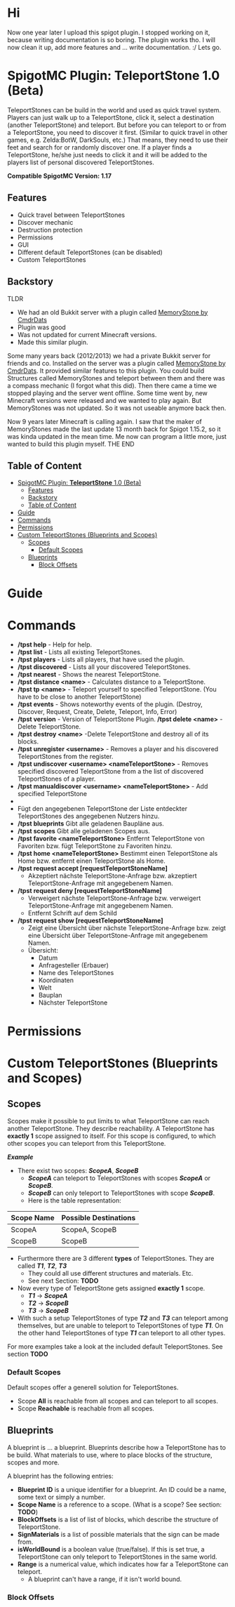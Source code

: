 # Hi
Now one year later I upload this spigot plugin. I stopped working on it, because writing documentation is so boring. The plugin works tho. I will now clean it up, add more features and ... write documentation. :/ Lets go.


# SpigotMC Plugin: **TeleportStone** 1.0 (Beta)
TeleportStones can be build in the world and used as quick travel system. Players can just walk up to a TeleportStone, click it, select a destination (another TeleportStone) and teleport. But before you can teleport to or from a TeleportStone, you need to discover it first. (Similar to quick travel in other games, e.g. Zelda:BotW, DarkSouls, etc.) That means, they need to use their feet and search for or randomly discover one. If a player finds a TeleportStone, he/she just needs to click it and it will be added to the players list of personal discovered TeleportStones.

**Compatible SpigotMC Version: 1.17**

## Features
- Quick travel between TeleportStones
- Discover mechanic
- Destruction protection
- Permissions
- GUI
- Different default TeleportStones (can be disabled)
- Custom TeleportStones
## Backstory

TLDR
- We had an old Bukkit server with a plugin called [MemoryStone by CmdrDats](https://github.com/CmdrDats/MemoryStone)
- Plugin was good
- Was not updated for current Minecraft versions.
- Made this similar plugin.

Some many years back (2012/2013) we had a private Bukkit server for friends and co. Installed on the server was a plugin called [MemoryStone by CmdrDats](https://github.com/CmdrDats/MemoryStone). It provided similar features to this plugin. You could build Structures called MemoryStones and teleport between them and there was a compass mechanic (I forgot what this did). Then there came a time we stopped playing and the server went offline. Some time went by, new Minecraft versions were released and we wanted to play again. But MemoryStones was not updated. So it was not useable anymore back then.

Now 9 years later Minecraft is calling again. I saw that the maker of MemoryStones made the last update 13 month back for Spigot 1.15.2, so it was kinda updated in the mean time. Me now can program a little more, just wanted to build this plugin myself. THE END

## Table of Content
- [SpigotMC Plugin: **TeleportStone** 1.0 (Beta)](#spigotmc-plugin-teleportstone-10-beta)
  - [Features](#features)
  - [Backstory](#backstory)
  - [Table of Content](#table-of-content)
- [Guide](#guide)
- [Commands](#commands)
- [Permissions](#permissions)
- [Custom TeleportStones (Blueprints and Scopes)](#custom-teleportstones-blueprints-and-scopes)
  - [Scopes](#scopes)
    - [Default Scopes](#default-scopes)
  - [Blueprints](#blueprints)
    - [Block Offsets](#block-offsets)

# Guide

# Commands
- **/tpst help** - Help for help.
- **/tpst list** - Lists all existing TeleportStones.
- **/tpst players** - Lists all players, that have used the plugin.
- **/tpst discovered** - Lists all your discovered TeleportStones.
- **/tpst nearest** - Shows the nearest TeleportStone.
- **/tpst distance <name\>** - Calculates distance to a TeleportStone.
- **/tpst tp <name\>** - Teleport yourself to specified TeleportStone. (You have to be close to another TeleportStone)
- **/tpst events** - Shows noteworthy events of the plugin. (Destroy, Discover, Request, Create, Delete, Teleport, Info, Error)
- **/tpst version** - Version of TeleportStone Plugin.
 **/tpst delete <name\>** - Delete TeleportStone.
- **/tpst destroy <name\>** -Delete TeleportStone and destroy all of its blocks.
- **/tpst unregister <username\>** - Removes a player and his discovered TeleportStones from the register.
- **/tpst undiscover <username\> <nameTeleportStone\>** - Removes specified discovered TeleportStone from a the list of discovered TeleportStones of a player.
- **/tpst manualdiscover <username\> <nameTeleportStone\>** - Add specified TeleportStone
- 
- Fügt den angegebenen TeleportStone der Liste entdeckter TeleportStones des angegebenen Nutzers hinzu.
- **/tpst blueprints** Gibt alle geladenen Baupläne aus.
- **/tpst scopes** Gibt alle geladenen Scopes aus.
- **/tpst favorite <nameTeleportStone\>** Entfernt TeleportStone von Favoriten bzw. fügt TeleportStone zu Favoriten hinzu.
- **/tpst home <nameTeleportStone\>** Bestimmt einen TeleportStone als Home bzw. entfernt einen TeleportStone als Home.
- **/tpst request accept [requestTeleportStoneName]** 
  - Akzeptiert nächste TeleportStone-Anfrage bzw. akzeptiert TeleportStone-Anfrage mit angegebenem Namen.
- **/tpst request deny [requestTeleportStoneName]** 
  - Verweigert nächste TeleportStone-Anfrage bzw. verweigert TeleportStone-Anfrage mit angegebenem Namen.
  - Entfernt Schrift auf dem Schild
- **/tpst request show [requestTeleportStoneName]**
  - Zeigt eine Übersicht über nächste TeleportStone-Anfrage bzw. zeigt eine Übersicht über TeleportStone-Anfrage mit angegebenem Namen.
  - Übersicht:
    - Datum
    - Anfragesteller (Erbauer)
    - Name des TeleportStones
    - Koordinaten
    - Welt
    - Bauplan
    - Nächster TeleportStone
# Permissions

# Custom TeleportStones (Blueprints and Scopes)

## Scopes
Scopes make it possible to put limits to what TeleportStone can reach another TeleportStone. They describe reachability. A TeleportStone has **exactly 1** scope assigned to itself. For this scope is configured, to which other scopes you can teleport from this TeleportStone.

***Example*** 
- There exist two scopes: ***ScopeA***, ***ScopeB***
  - ***ScopeA*** can teleport to TeleportStones with scopes ***ScopeA*** or ***ScopeB***.
  - ***ScopeB*** can only teleport to TeleportStones with scope ***ScopeB***.
  - Here is the table representation:
  
<center>

| Scope Name | Possible Destinations                       |
| ---------- | ------------------------------------------- |
| ScopeA     | ScopeA, ScopeB                              |
| ScopeB     | ScopeB                                      |

</center>

- Furthermore there are 3 different **types** of TeleportStones. They are called ***T1***, ***T2***, ***T3***
  - They could all use different structures and materials. Etc.
  - See next Section: **TODO**
- Now every type of TeleportStone gets assigned **exactly 1** scope.
  - ***T1*** &rarr; ***ScopeA***
  - ***T2*** &rarr; ***ScopeB***
  - ***T3*** &rarr; ***ScopeB***
- With such a setup TeleportStones of type ***T2*** and ***T3*** can teleport among themselves, but are unable to teleport to TeleportStones of type ***T1***. On the other hand TeleportStones of type ***T1*** can teleport to all other types.

For more examples take a look at the included default TeleportStones. See section **TODO**

### Default Scopes
Default scopes offer a generell solution for TeleportStones.
- Scope **All** is reachable from all scopes and can teleport to all scopes.
- Scope **Reachable** is reachable from all scopes.

## Blueprints
A blueprint is ... a blueprint. Blueprints describe how a TeleportStone has to be build. What materials to use, where to place blocks of the structure, scopes and more.

A blueprint has the following entries:
- **Blueprint ID** is a unique identifier for a blueprint. An ID could be a name, some text or simply a number.
- **Scope Name** is a reference to a scope. (What is a scope? See section: **TODO**)
- **BlockOffsets** is a list of list of blocks, which describe the structure of TeleportStone.
- **SignMaterials** is a list of possible materials that the sign can be made from.
- **isWorldBound** is a boolean value (true/false). If this is set true, a TeleportStone can only teleport to TeleportStones in the same world.
- **Range** is a numerical value, which indicates how far a TeleportStone can teleport. 
  - A blueprint can't have a range, if it isn't world bound.


### Block Offsets
